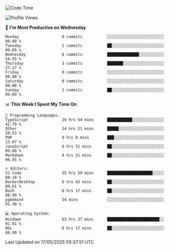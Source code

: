 <!--START_SECTION:waka-->
![Code Time](http://img.shields.io/badge/Code%20Time-4%2C998%20hrs%2011%20mins-blue)

![Profile Views](http://img.shields.io/badge/Profile%20Views-8-blue)

📅 **I'm Most Productive on Wednesday** 

```text
Monday                   0 commits           ░░░░░░░░░░░░░░░░░░░░░░░░░   00.00 % 
Tuesday                  1 commits           ██░░░░░░░░░░░░░░░░░░░░░░░   09.09 % 
Wednesday                6 commits           ██████████████░░░░░░░░░░░   54.55 % 
Thursday                 3 commits           ███████░░░░░░░░░░░░░░░░░░   27.27 % 
Friday                   0 commits           ░░░░░░░░░░░░░░░░░░░░░░░░░   00.00 % 
Saturday                 0 commits           ░░░░░░░░░░░░░░░░░░░░░░░░░   00.00 % 
Sunday                   1 commits           ██░░░░░░░░░░░░░░░░░░░░░░░   09.09 % 
```


📊 **This Week I Spent My Time On** 

```text
💬 Programming Languages: 
TypeScript               29 hrs 54 mins      ███████████░░░░░░░░░░░░░░   42.79 % 
Other                    14 hrs 21 mins      █████░░░░░░░░░░░░░░░░░░░░   20.53 % 
PHP                      9 hrs 8 mins        ███░░░░░░░░░░░░░░░░░░░░░░   13.07 % 
JavaScript               6 hrs 51 mins       ██░░░░░░░░░░░░░░░░░░░░░░░   09.80 % 
Markdown                 4 hrs 51 mins       ██░░░░░░░░░░░░░░░░░░░░░░░   06.95 % 

🔥 Editors: 
VS Code                  55 hrs 59 mins      ████████████████████░░░░░   80.10 % 
DockerDesktop            6 hrs 42 mins       ██░░░░░░░░░░░░░░░░░░░░░░░   09.61 % 
Bash                     6 hrs 17 mins       ██░░░░░░░░░░░░░░░░░░░░░░░   08.99 % 
pgAdmin4                 54 mins             ░░░░░░░░░░░░░░░░░░░░░░░░░   01.30 % 

💻 Operating System: 
Windows                  63 hrs 37 mins      ███████████████████████░░   91.01 % 
WSL                      6 hrs 17 mins       ██░░░░░░░░░░░░░░░░░░░░░░░   08.99 % 
```


 Last Updated on 17/05/2025 05:37:51 UTC
<!--END_SECTION:waka-->
